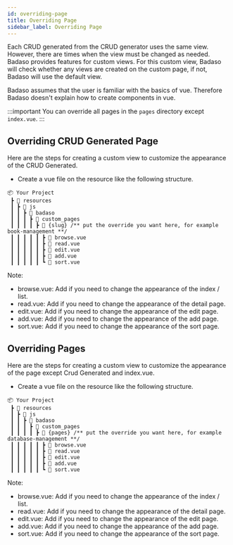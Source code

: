 ```yaml
---
id: overriding-page
title: Overriding Page
sidebar_label: Overriding Page
---
```


Each CRUD generated from the CRUD generator uses the same view. However, there are times when the view must be changed as needed. Badaso provides features for custom views. For this custom view, Badaso will check whether any views are created on the custom page, if not, Badaso will use the default view.

Badaso assumes that the user is familiar with the basics of vue. Therefore Badaso doesn't explain how to create components in vue.

:::important
You can override all pages in the `pages` directory except `index.vue`.
:::

## Overriding CRUD Generated Page

Here are the steps for creating a custom view to customize the appearance of the CRUD Generated.

- Create a vue file on the resource like the following structure.
```
📦 Your Project
 ┣ 📂 resources
 ┃ ┣ 📂 js
 ┃ ┃ ┣ 📂 badaso
 ┃ ┃ ┃ ┣ 📂 custom_pages
 ┃ ┃ ┃ ┃ ┣ 📂 {slug} /** put the override you want here, for example book-management **/
 ┃ ┃ ┃ ┃ ┃ ┣ 📜 browse.vue
 ┃ ┃ ┃ ┃ ┃ ┣ 📜 read.vue
 ┃ ┃ ┃ ┃ ┃ ┣ 📜 edit.vue
 ┃ ┃ ┃ ┃ ┃ ┣ 📜 add.vue
 ┃ ┃ ┃ ┃ ┃ ┗ 📜 sort.vue
```

Note:
* browse.vue: Add if you need to change the appearance of the index / list.
* read.vue: Add if you need to change the appearance of the detail page.
* edit.vue: Add if you need to change the appearance of the edit page.
* add.vue: Add if you need to change the appearance of the add page.
* sort.vue: Add if you need to change the appearance of the sort page.

## Overriding Pages

Here are the steps for creating a custom view to customize the appearance of the page except Crud Generated and index.vue.

- Create a vue file on the resource like the following structure.
```
📦 Your Project
 ┣ 📂 resources
 ┃ ┣ 📂 js
 ┃ ┃ ┣ 📂 badaso
 ┃ ┃ ┃ ┣ 📂 custom_pages
 ┃ ┃ ┃ ┃ ┣ 📂 {pages} /** put the override you want here, for example database-management **/
 ┃ ┃ ┃ ┃ ┃ ┣ 📜 browse.vue
 ┃ ┃ ┃ ┃ ┃ ┣ 📜 read.vue
 ┃ ┃ ┃ ┃ ┃ ┣ 📜 edit.vue
 ┃ ┃ ┃ ┃ ┃ ┣ 📜 add.vue
 ┃ ┃ ┃ ┃ ┃ ┗ 📜 sort.vue
```

Note:
* browse.vue: Add if you need to change the appearance of the index / list.
* read.vue: Add if you need to change the appearance of the detail page.
* edit.vue: Add if you need to change the appearance of the edit page.
* add.vue: Add if you need to change the appearance of the add page.
* sort.vue: Add if you need to change the appearance of the sort page.